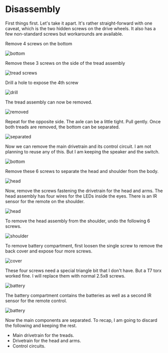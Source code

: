 # Disassembly

First things first. Let's take it apart. It's rather straight-forward with one caveat, which is the two hidden screws on the drive wheels. It also has a few non-standard screws but workarounds are available.

Remove 4 screws on the bottom

![bottom](./media/IMG_0783.jpeg)

Remove these 3 screws on the side of the tread assembly

![tread screws](./media/IMG_0784.jpeg)

Drill a hole to expose the 4th screw

![drill](./media/IMG_0785.jpeg)

The tread assembly can now be removed.

![removed](./media/IMG_0786.jpeg)

Repeat for the opposite side. The axle can be a little tight. Pull gently. Once both treads are removed, the bottom can be separated.

![separated](./media/IMG_0788.jpeg)

Now we can remove the main drivetrain and its control circuit. I am not planning to reuse any of this. But I am keeping the speaker and the switch.

![bottom](./media/IMG_0789.jpeg)

Remove these 6 screws to separate the head and shoulder from the body.

![head](./media/IMG_0790.jpeg)

Now, remove the screws fastening the drivetrain for the head and arms. The head assembly has four wires for the LEDs inside the eyes. There is an IR sensor for the remote on the shoulder.

![head](./media/IMG_0792.jpeg)

To remove the head assembly from the shoulder, undo the following 6 screws.

![shoulder](./media/IMG_0794.jpeg)

To remove battery compartment, first loosen the single screw to remove the back cover and expose four more screws.

![cover](./media/IMG_0782.jpeg)

These four screws need a special triangle bit that I don't have. But a T7 torx worked fine. I will replace them with normal 2.5x8 screws.

![battery](./media/IMG_0781.jpeg)

The battery compartment contains the batteries as well as a second IR sensor for the remote control.

![battery](./media/IMG_0791.jpeg)

Now the main components are separated. To recap, I am going to discard the following and keeping the rest.
* Main drivetrain for the treads.
* Drivetrain for the head and arms.
* Control circuits.
